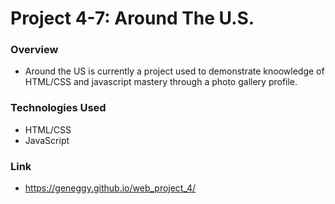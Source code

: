 # Project 4-7: Around The U.S.

### Overview
* Around the US is currently a project used to demonstrate knoowledge of HTML/CSS and javascript mastery through a photo gallery profile.

### Technologies Used
* HTML/CSS
* JavaScript 

### Link
* https://geneggy.github.io/web_project_4/

